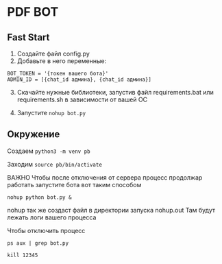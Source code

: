 # PDF BOT

## Fast Start
1. Создайте файл config.py
2. Добавьте в него переменные:

```
BOT_TOKEN = '{токен вашего бота}'
ADMIN_ID = [{chat_id админа}, {chat_id админа}]
```

3. Скачайте нужные библиотеки, запустив файл requirements.bat или requirements.sh в зависимости от вашей ОС

4. Запустите ``` nohup bot.py ```



## Окружение
Создаем ```python3 -m venv pb```

Заходим ```source pb/bin/activate```


ВАЖНО
Чтобы после отключения от сервера процесс продолжар работать запустите бота вот таким способом

```nohup python bot.py &```

nohup так же создаст файл в директории запуска nohup.out Там будут лежать логи вашего процесса

Чтобы отключить процесс

```ps aux | grep bot.py```

```kill 12345```